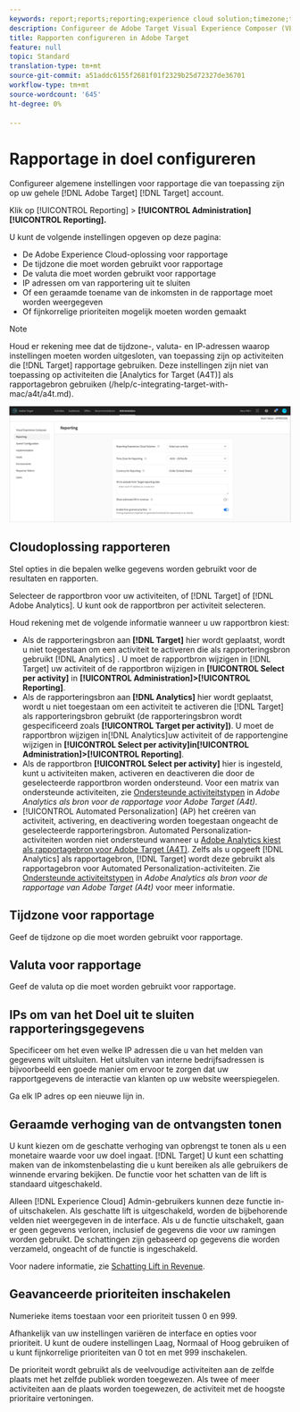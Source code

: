 ```yaml
---
keywords: report;reports;reporting;experience cloud solution;timezone;time zone;currency;exclude IPs;estimated lift in revenue;revenue;lift in revenue;fine-grained priorities;fine-grained
description: Configureer de Adobe Target Visual Experience Composer (VEC) door de algemene instellingen, de configuratie van de mobiele viewport en de CSS-kiezers op te geven.
title: Rapporten configureren in Adobe Target
feature: null
topic: Standard
translation-type: tm+mt
source-git-commit: a51addc6155f2681f01f2329b25d72327de36701
workflow-type: tm+mt
source-wordcount: '645'
ht-degree: 0%

---
```



# Rapportage in doel configureren

Configureer algemene instellingen voor rapportage die van toepassing zijn op uw gehele [!DNL Adobe Target] [!DNL Target] account.

Klik op [!UICONTROL Reporting] > **[!UICONTROL Administration]** **[!UICONTROL Reporting].**

U kunt de volgende instellingen opgeven op deze pagina:

* De Adobe Experience Cloud-oplossing voor rapportage
* De tijdzone die moet worden gebruikt voor rapportage
* De valuta die moet worden gebruikt voor rapportage
* IP adressen om van rapportering uit te sluiten
* Of een geraamde toename van de inkomsten in de rapportage moet worden weergegeven
* Of fijnkorrelige prioriteiten mogelijk moeten worden gemaakt

>[!NOTE]
>
>Houd er rekening mee dat de tijdzone-, valuta- en IP-adressen waarop instellingen moeten worden uitgesloten, van toepassing zijn op activiteiten die [!DNL Target] rapportage gebruiken. Deze instellingen zijn niet van toepassing op activiteiten die [Analytics for Target (A4T)] als rapportagebron gebruiken (/help/c-integrating-target-with-mac/a4t/a4t.md).

![Pagina rapporteren](/help/administrating-target/assets/reporting.png)

## Cloudoplossing rapporteren

Stel opties in die bepalen welke gegevens worden gebruikt voor de resultaten en rapporten.

Selecteer de rapportbron voor uw activiteiten, of [!DNL Target] of [!DNL Adobe Analytics]. U kunt ook de rapportbron per activiteit selecteren.

Houd rekening met de volgende informatie wanneer u uw rapportbron kiest:

* Als de rapporteringsbron aan **[!DNL Target]** hier wordt geplaatst, wordt u niet toegestaan om een activiteit te activeren die als rapporteringsbron gebruikt [!DNL Analytics] . U moet de rapportbron wijzigen in [!DNL Target] uw activiteit of de rapportbron wijzigen in **[!UICONTROL Select per activity]** in **[!UICONTROL Administration]>[!UICONTROL Reporting]**.
* Als de rapporteringsbron aan **[!DNL Analytics]** hier wordt geplaatst, wordt u niet toegestaan om een activiteit te activeren die [!DNL Target] als rapporteringsbron gebruikt (de rapporteringsbron wordt gespecificeerd zoals **[!UICONTROL Target per activity])**. U moet de rapportbron wijzigen in[!DNL Analytics]uw activiteit of de rapportengine wijzigen in **[!UICONTROL Select per activity]**in**[!UICONTROL Administration]>[!UICONTROL Reporting]**.
* Als de rapportbron **[!UICONTROL Select per activity]** hier is ingesteld, kunt u activiteiten maken, activeren en deactiveren die door de geselecteerde rapportbron worden ondersteund. Voor een matrix van ondersteunde activiteiten, zie [Ondersteunde activiteitstypen](/help/c-integrating-target-with-mac/a4t/a4t.md#section_F487896214BF4803AF78C552EF1669AA) in *Adobe Analytics als bron voor de rapportage voor Adobe Target (A4t)*.
* [!UICONTROL Automated Personalization] (AP) het creëren van activiteit, activering, en deactivering worden toegestaan ongeacht de geselecteerde rapporteringsbron. Automated Personalization-activiteiten worden niet ondersteund wanneer u [Adobe Analytics kiest als rapportagebron voor Adobe Target (A4T)](/help/c-integrating-target-with-mac/a4t/a4t.md). Zelfs als u opgeeft [!DNL Analytics] als rapportagebron, [!DNL Target] wordt deze gebruikt als rapportagebron voor Automated Personalization-activiteiten. Zie [Ondersteunde activiteitstypen](/help/c-integrating-target-with-mac/a4t/a4t.md#section_F487896214BF4803AF78C552EF1669AA) in *Adobe Analytics als bron voor de rapportage van Adobe Target (A4t)* voor meer informatie.

## Tijdzone voor rapportage

Geef de tijdzone op die moet worden gebruikt voor rapportage.

## Valuta voor rapportage

Geef de valuta op die moet worden gebruikt voor rapportage.

## IPs om van het Doel uit te sluiten rapporteringsgegevens

Specificeer om het even welke IP adressen die u van het melden van gegevens wilt uitsluiten. Het uitsluiten van interne bedrijfsadressen is bijvoorbeeld een goede manier om ervoor te zorgen dat uw rapportgegevens de interactie van klanten op uw website weerspiegelen.

Ga elk IP adres op een nieuwe lijn in.

## Geraamde verhoging van de ontvangsten tonen

U kunt kiezen om de geschatte verhoging van opbrengst te tonen als u een monetaire waarde voor uw doel ingaat. [!DNL Target] U kunt een schatting maken van de inkomstenbelasting die u kunt bereiken als alle gebruikers de winnende ervaring bekijken. De functie voor het schatten van de lift is standaard uitgeschakeld.

Alleen [!DNL Experience Cloud] Admin-gebruikers kunnen deze functie in- of uitschakelen. Als geschatte lift is uitgeschakeld, worden de bijbehorende velden niet weergegeven in de interface. Als u de functie uitschakelt, gaan er geen gegevens verloren, inclusief de gegevens die voor uw ramingen worden gebruikt. De schattingen zijn gebaseerd op gegevens die worden verzameld, ongeacht of de functie is ingeschakeld.

Voor nadere informatie, zie [Schatting Lift in Revenue](/help/administrating-target/r-target-account-preferences/estimating-lift-in-revenue.md).

## Geavanceerde prioriteiten inschakelen

Numerieke items toestaan voor een prioriteit tussen 0 en 999.

Afhankelijk van uw instellingen variëren de interface en opties voor prioriteit. U kunt de oudere instellingen Laag, Normaal of Hoog gebruiken of u kunt fijnkorrelige prioriteiten van 0 tot en met 999 inschakelen.

De prioriteit wordt gebruikt als de veelvoudige activiteiten aan de zelfde plaats met het zelfde publiek worden toegewezen. Als twee of meer activiteiten aan de plaats worden toegewezen, de activiteit met de hoogste prioritaire vertoningen.
